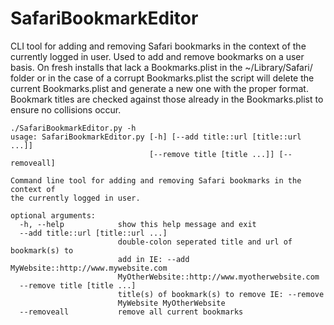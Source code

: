 # SafariBookmarkEditor
CLI tool for adding and removing Safari bookmarks in the context of the currently logged in user.
Used to add and remove bookmarks on a user basis. On fresh installs that lack a Bookmarks.plist 
in the ~/Library/Safari/ folder or in the case of a corrupt Bookmarks.plist the script will delete
the current Bookmarks.plist and generate a new one with the proper format. Bookmark titles are 
checked against those already in the Bookmarks.plist to ensure no collisions occur.
```
./SafariBookmarkEditor.py -h
usage: SafariBookmarkEditor.py [-h] [--add title::url [title::url ...]]
                               [--remove title [title ...]] [--removeall]

Command line tool for adding and removing Safari bookmarks in the context of
the currently logged in user.

optional arguments:
  -h, --help            show this help message and exit
  --add title::url [title::url ...]
                        double-colon seperated title and url of bookmark(s) to
                        add in IE: --add MyWebsite::http://www.mywebsite.com
                        MyOtherWebsite::http://www.myotherwebsite.com
  --remove title [title ...]
                        title(s) of bookmark(s) to remove IE: --remove
                        MyWebsite MyOtherWebsite
  --removeall           remove all current bookmarks
```
